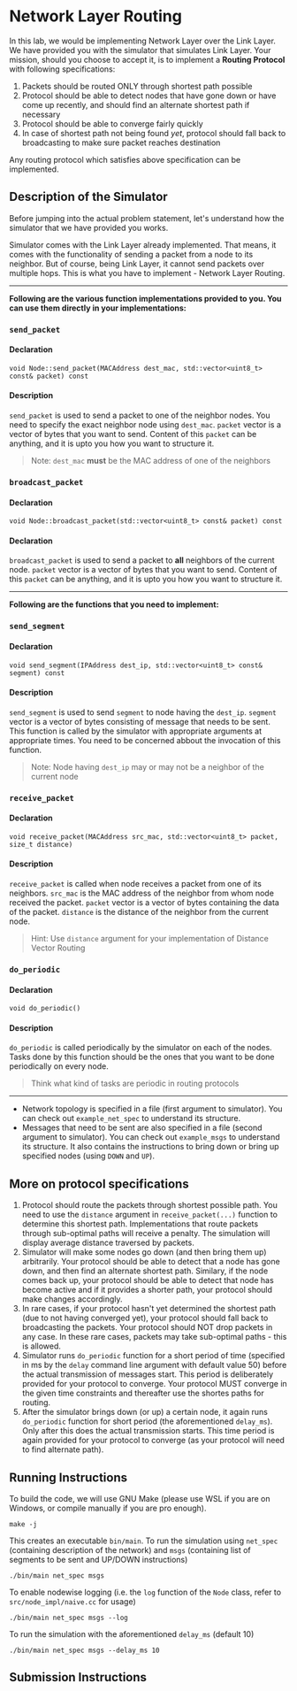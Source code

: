 # Network Layer Routing

In this lab, we would be implementing Network Layer over the Link Layer. We have provided you with the simulator that simulates Link Layer. Your mission, should you choose to accept it, is to implement a **Routing Protocol** with following specifications:

1. Packets should be routed ONLY through shortest path possible
2. Protocol should be able to detect nodes that have gone down or have come up recently, and should find an alternate shortest path if necessary
3. Protocol should be able to converge fairly quickly
4. In case of shortest path not being found *yet*, protocol should fall back to broadcasting to make sure packet reaches destination

Any routing protocol which satisfies above specification can be implemented.

## Description of the Simulator

Before jumping into the actual problem statement, let's understand how the simulator that we have provided you works.

Simulator comes with the Link Layer already implemented. That means, it comes with the functionality of sending a packet from a node to its neighbor. But of course, being Link Layer, it cannot send packets over multiple hops. This is what you have to implement - Network Layer Routing.

---

**Following are the various function implementations provided to you. You can use them directly in your implementations:**

### `send_packet`
#### Declaration
`void Node::send_packet(MACAddress dest_mac, std::vector<uint8_t> const& packet) const`
#### Description
`send_packet` is used to send a packet to one of the neighbor nodes. You need to specify the exact neighbor node using `dest_mac`. `packet` vector is a vector of bytes that you want to send. Content of this `packet` can be anything, and it is upto you how you want to structure it.
> Note: `dest_mac` **must** be the MAC address of one of the neighbors

### `broadcast_packet`
#### Declaration
`void Node::broadcast_packet(std::vector<uint8_t> const& packet) const`
#### Declaration
`broadcast_packet` is used to send a packet to **all** neighbors of the current node. `packet` vector is a vector of bytes that you want to send. Content of this `packet` can be anything, and it is upto you how you want to structure it.

---

**Following are the functions that you need to implement:**

### `send_segment`
#### Declaration
`void send_segment(IPAddress dest_ip, std::vector<uint8_t> const& segment) const`
#### Description
`send_segment` is used to send `segment` to node having the `dest_ip`. `segment` vector is a vector of bytes consisting of message that needs to be sent. This function is called by the simulator with appropriate arguments at appropriate times. You need to be concerned abbout the invocation of this function.
> Note: Node having `dest_ip` may or may not be a neighbor of the current node

### `receive_packet`
#### Declaration
`void receive_packet(MACAddress src_mac, std::vector<uint8_t> packet, size_t distance)`
#### Description
`receive_packet` is called when node receives a packet from one of its neighbors. `src_mac` is the MAC address of the neighbor from whom node received the packet. `packet` vector is a vector of bytes containing the data of the packet. `distance` is the distance of the neighbor from the current node.
> Hint: Use `distance` argument for your implementation of Distance Vector Routing

### `do_periodic`
#### Declaration
`void do_periodic()`
#### Description
`do_periodic` is called periodically by the simulator on each of the nodes. Tasks done by this function should be the ones that you want to be done periodically on every node.
> Think what kind of tasks are periodic in routing protocols

---

- Network topology is specified in a file (first argument to simulator). You can check out `example_net_spec` to understand its structure.
- Messages that need to be sent are also specified in a file (second argument to simulator). You can check out `example_msgs` to understand its structure. It also contains the instructions to bring down or bring up specified nodes (using `DOWN` and `UP`).

## More on protocol specifications

1. Protocol should route the packets through shortest possible path. You need to use the `distance` argument in `receive_packet(...)` function to determine this shortest path. Implementations that route packets through sub-optimal paths will receive a penalty. The simulation will display average distance traversed by packets.
2. Simulator will make some nodes go down (and then bring them up) arbitrarily. Your protocol should be able to detect that a node has gone down, and then find an alternate shortest path. Similary, if the node comes back up, your protocol should be able to detect that node has become active and if it provides a shorter path, your protocol should make changes accordingly.
3. In rare cases, if your protocol hasn't yet determined the shortest path (due to not having converged yet), your protocol should fall back to broadcasting the packets. Your protocol should NOT drop packets in any case. In these rare cases, packets may take sub-optimal paths - this is allowed.
4. Simulator runs `do_periodic` function for a short period of time (specified in ms by the `delay` command line argument with default value 50) before the actual transmission of messages start. This period is deliberately provided for your protocol to converge. Your protocol MUST converge in the given time constraints and thereafter use the shortes paths for routing.
5. After the simulator brings down (or up) a certain node, it again runs `do_periodic` function for short period (the aforementioned `delay_ms`). Only after this does the actual transmission starts. This time period is again provided for your protocol to converge (as your protocol will need to find alternate path).

## Running Instructions
To build the code, we will use GNU Make (please use WSL if you are on Windows, or compile manually if you are pro enough).
```
make -j
```
This creates an executable `bin/main`. To run the simulation using `net_spec` (containing description of the network) and `msgs` (containing list of segments to be sent and UP/DOWN instructions)
```
./bin/main net_spec msgs
```
To enable nodewise logging (i.e. the `log` function of the `Node` class, refer to `src/node_impl/naive.cc` for usage)
```
./bin/main net_spec msgs --log
```
To run the simulation with the aforementioned `delay_ms` (default 10)
```
./bin/main net_spec msgs --delay_ms 10
```
## Submission Instructions
